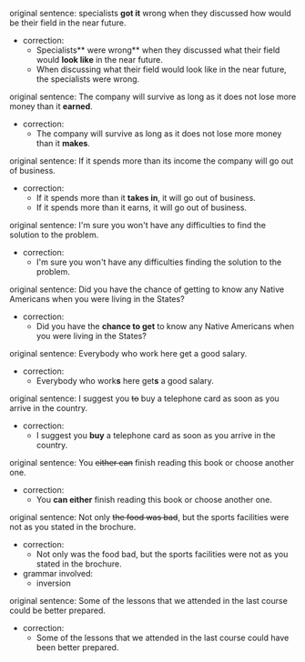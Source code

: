 original sentence: specialists **got it** wrong when they discussed how would be their field in the near future.
- correction: 
  - Specialists** were wrong** when they discussed what their field would **look like** in the near future.
  - When discussing what their field would look like in the near future, the specialists were wrong.

original sentence: The company will survive as long as it does not lose more money than it **earned**.
- correction:
  - The company will survive as long as it does not lose more money than it **makes**.


original sentence: If it spends more than its income the company will go out of business.
- correction: 
  - If it spends more than it **takes in**, it will go out of business.
  - If it spends more than it earns, it will go out of business.

original sentence: I'm sure you won't have any difficulties to find the solution to the problem.
- correction:
  - I'm sure you won't have any difficulties finding the solution to the problem.


original sentence: Did you have the chance of getting to know any Native Americans when you were living in the States?
- correction:
  - Did you have the **chance to get** to know any Native Americans when you were living in the States?

original sentence: Everybody who work here get a good salary.
- correction:
  - Everybody who work**s** here get**s** a good salary.

original sentence: I suggest you ~~to~~ buy a telephone card as soon as you arrive in the country.
- correction:
  - I suggest you **buy** a telephone card as soon as you arrive in the country.


original sentence: You ~~either can~~ finish reading this book or choose another one.
- correction:
  - You **can either** finish reading this book or choose another one.

original sentence: Not only ~~the food was bad~~, but the sports facilities were not as you stated in the brochure.
- correction:
  - Not only was the food bad, but the sports facilities were not as you stated in the brochure.
- grammar involved: 
  - inversion

original sentence: Some of the lessons that we attended in the last course could be better prepared.
- correction:
  - Some of the lessons that we attended in the last course could have been better prepared.